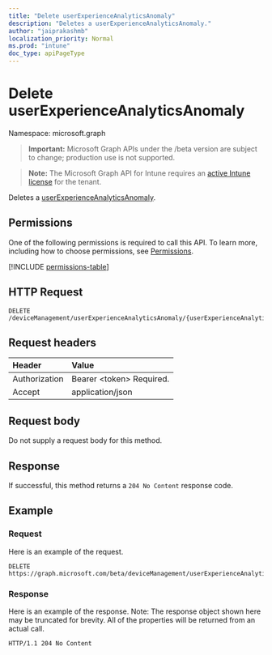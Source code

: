 ```yaml
---
title: "Delete userExperienceAnalyticsAnomaly"
description: "Deletes a userExperienceAnalyticsAnomaly."
author: "jaiprakashmb"
localization_priority: Normal
ms.prod: "intune"
doc_type: apiPageType
---
```


# Delete userExperienceAnalyticsAnomaly

Namespace: microsoft.graph

> **Important:** Microsoft Graph APIs under the /beta version are subject to change; production use is not supported.

> **Note:** The Microsoft Graph API for Intune requires an [active Intune license](https://go.microsoft.com/fwlink/?linkid=839381) for the tenant.

Deletes a [userExperienceAnalyticsAnomaly](../resources/intune-devices-userexperienceanalyticsanomaly.md).

## Permissions
One of the following permissions is required to call this API. To learn more, including how to choose permissions, see [Permissions](/graph/permissions-reference).

<!-- { "blockType": "permissions", "name": "intune_devices_userexperienceanalyticsanomaly_delete" } -->
[!INCLUDE [permissions-table](../includes/permissions/intune-devices-userexperienceanalyticsanomaly-delete-permissions.md)]

## HTTP Request
<!-- {
  "blockType": "ignored"
}
-->
``` http
DELETE /deviceManagement/userExperienceAnalyticsAnomaly/{userExperienceAnalyticsAnomalyId}
```

## Request headers
|Header|Value|
|:---|:---|
|Authorization|Bearer &lt;token&gt; Required.|
|Accept|application/json|

## Request body
Do not supply a request body for this method.

## Response
If successful, this method returns a `204 No Content` response code.

## Example

### Request
Here is an example of the request.
``` http
DELETE https://graph.microsoft.com/beta/deviceManagement/userExperienceAnalyticsAnomaly/{userExperienceAnalyticsAnomalyId}
```

### Response
Here is an example of the response. Note: The response object shown here may be truncated for brevity. All of the properties will be returned from an actual call.
``` http
HTTP/1.1 204 No Content
```
